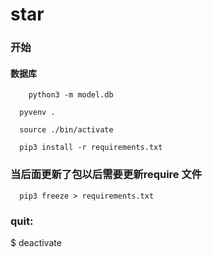 # star

### 开始

#### 数据库

```shell
    python3 -m model.db
```

```shell
  pyvenv .

  source ./bin/activate

  pip3 install -r requirements.txt
```

### 当后面更新了包以后需要更新require 文件

``` shell
  pip3 freeze > requirements.txt
```

### quit:

$ deactivate
